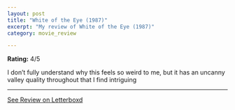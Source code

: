```yaml
---
layout: post
title: "White of the Eye (1987)"
excerpt: "My review of White of the Eye (1987)"
category: movie_review

---
```


**Rating:** 4/5

I don’t fully understand why this feels so weird to me, but it has an uncanny valley quality throughout that I find intriguing

<hr>

[See Review on Letterboxd](https://boxd.it/3jpL4f)
